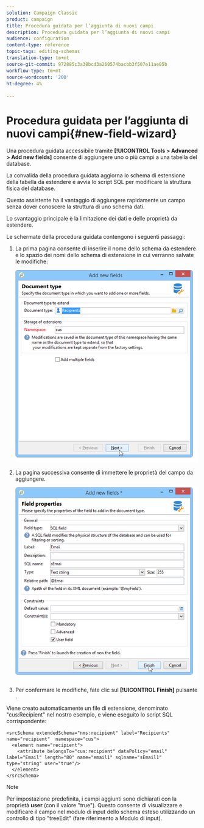 ```yaml
---
solution: Campaign Classic
product: campaign
title: Procedura guidata per l’aggiunta di nuovi campi
description: Procedura guidata per l’aggiunta di nuovi campi
audience: configuration
content-type: reference
topic-tags: editing-schemas
translation-type: tm+mt
source-git-commit: 972885c3a38bcd3a260574bacbb3f507e11ae05b
workflow-type: tm+mt
source-wordcount: '200'
ht-degree: 4%

---
```



# Procedura guidata per l’aggiunta di nuovi campi{#new-field-wizard}

Una procedura guidata accessibile tramite **[!UICONTROL Tools > Advanced > Add new fields]** consente di aggiungere uno o più campi a una tabella del database.

La convalida della procedura guidata aggiorna lo schema di estensione della tabella da estendere e avvia lo script SQL per modificare la struttura fisica del database.

Questo assistente ha il vantaggio di aggiungere rapidamente un campo senza dover conoscere la struttura di uno schema dati.

Lo svantaggio principale è la limitazione dei dati e delle proprietà da estendere.

Le schermate della procedura guidata contengono i seguenti passaggi:

1. La prima pagina consente di inserire il nome dello schema da estendere e lo spazio dei nomi dello schema di estensione in cui verranno salvate le modifiche:

   ![](assets/d_ncs_integration_schema_addfield.png)

1. La pagina successiva consente di immettere le proprietà del campo da aggiungere.

   ![](assets/d_ncs_integration_schema_addfield2.png)

1. Per confermare le modifiche, fate clic sul **[!UICONTROL Finish]** pulsante .

Viene creato automaticamente un file di estensione, denominato &quot;cus:Recipient&quot; nel nostro esempio, e viene eseguito lo script SQL corrispondente:

```
<srcSchema extendedSchema="nms:recipient" label="Recipients" name="recipient"  namespace="cus">  
  <element name="recipient">    
    <attribute belongsTo="cus:recipient" dataPolicy="email" label="Email" length="80" name="email1" sqlname="sEmail1" type="string" user="true"/>  
  </element>
</srcSchema>
```

>[!NOTE]
>
>Per impostazione predefinita, i campi aggiunti sono dichiarati con la proprietà **user** (con il valore &quot;true&quot;). Questo consente di visualizzare e modificare il campo nel modulo di input dello schema esteso utilizzando un controllo di tipo &quot;treeEdit&quot; (fare riferimento a Modulo di input).

